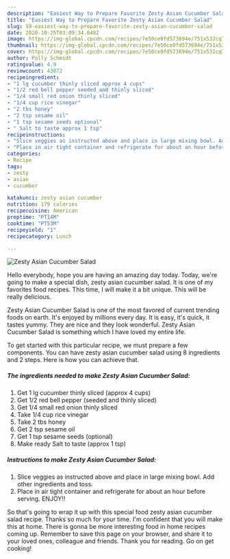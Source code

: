 ```yaml
---
description: "Easiest Way to Prepare Favorite Zesty Asian Cucumber Salad"
title: "Easiest Way to Prepare Favorite Zesty Asian Cucumber Salad"
slug: 59-easiest-way-to-prepare-favorite-zesty-asian-cucumber-salad
date: 2020-10-25T03:09:34.648Z
image: https://img-global.cpcdn.com/recipes/7e50ce0fd573694e/751x532cq70/zesty-asian-cucumber-salad-recipe-main-photo.jpg
thumbnail: https://img-global.cpcdn.com/recipes/7e50ce0fd573694e/751x532cq70/zesty-asian-cucumber-salad-recipe-main-photo.jpg
cover: https://img-global.cpcdn.com/recipes/7e50ce0fd573694e/751x532cq70/zesty-asian-cucumber-salad-recipe-main-photo.jpg
author: Polly Schmidt
ratingvalue: 4.9
reviewcount: 43072
recipeingredient:
- "1 lg cucumber thinly sliced approx 4 cups"
- "1/2 red bell pepper seeded and thinly sliced"
- "1/4 small red onion thinly sliced"
- "1/4 cup rice vinegar"
- "2 tbs honey"
- "2 tsp sesame oil"
- "1 tsp sesame seeds optional"
- " Salt to taste approx 1 tsp"
recipeinstructions:
- "Slice veggies as instructed above and place in large mixing bowl. Add other ingredients and toss."
- "Place in air tight container and refrigerate for about an hour before serving. ENJOY!!"
categories:
- Recipe
tags:
- zesty
- asian
- cucumber

katakunci: zesty asian cucumber 
nutrition: 179 calories
recipecuisine: American
preptime: "PT14M"
cooktime: "PT53M"
recipeyield: "1"
recipecategory: Lunch

---
```



![Zesty Asian Cucumber Salad](https://img-global.cpcdn.com/recipes/7e50ce0fd573694e/751x532cq70/zesty-asian-cucumber-salad-recipe-main-photo.jpg)

Hello everybody, hope you are having an amazing day today. Today, we're going to make a special dish, zesty asian cucumber salad. It is one of my favorites food recipes. This time, I will make it a bit unique. This will be really delicious.

Zesty Asian Cucumber Salad is one of the most favored of current trending foods on earth. It's enjoyed by millions every day. It is easy, it's quick, it tastes yummy. They are nice and they look wonderful. Zesty Asian Cucumber Salad is something which I have loved my entire life.




To get started with this particular recipe, we must prepare a few components. You can have zesty asian cucumber salad using 8 ingredients and 2 steps. Here is how you can achieve that.

<!--inarticleads1-->

##### The ingredients needed to make Zesty Asian Cucumber Salad:

1. Get 1 lg cucumber thinly sliced (approx 4 cups)
1. Get 1/2 red bell pepper (seeded and thinly sliced)
1. Get 1/4 small red onion thinly sliced
1. Take 1/4 cup rice vinegar
1. Take 2 tbs honey
1. Get 2 tsp sesame oil
1. Get 1 tsp sesame seeds (optional)
1. Make ready  Salt to taste (approx 1 tsp)




<!--inarticleads2-->

##### Instructions to make Zesty Asian Cucumber Salad:

1. Slice veggies as instructed above and place in large mixing bowl. Add other ingredients and toss.
1. Place in air tight container and refrigerate for about an hour before serving. ENJOY!!




So that's going to wrap it up with this special food zesty asian cucumber salad recipe. Thanks so much for your time. I'm confident that you will make this at home. There is gonna be more interesting food in home recipes coming up. Remember to save this page on your browser, and share it to your loved ones, colleague and friends. Thank you for reading. Go on get cooking!
